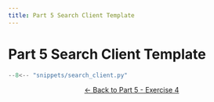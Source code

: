 ```yaml
---
title: Part 5 Search Client Template
---
```


# Part 5 Search Client Template

```py title="search_client.py"
--8<-- "snippets/search_client.py"
```

<p align="center">
  <a href="../../part5#ex4c_ret">&#8592; Back to Part 5 - Exercise 4</a>
</p>